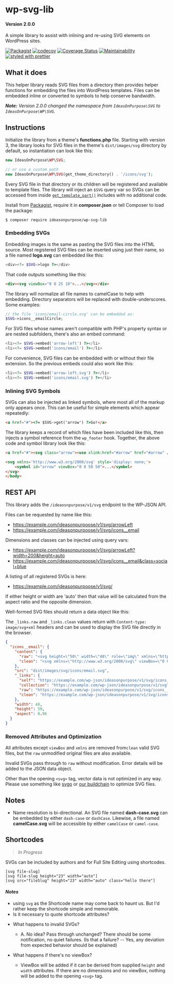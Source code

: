 # wp-svg-lib

#### Version 2.0.0

A simple library to assist with inlining and re-using SVG elements on WordPress sites.

[![Packagist](https://badgen.net/packagist/v/ideasonpurpose/wp-svg-lib)](https://packagist.org/packages/ideasonpurpose/wp-svg-lib)
[![codecov](https://codecov.io/gh/ideasonpurpose/wp-svg-lib/branch/master/graph/badge.svg)](https://codecov.io/gh/ideasonpurpose/wp-svg-lib)
[![Coverage Status](https://coveralls.io/repos/github/ideasonpurpose/wp-svg-lib/badge.svg)](https://coveralls.io/github/ideasonpurpose/wp-svg-lib)
[![Maintainability](https://api.codeclimate.com/v1/badges/c5828971734cecd15cd0/maintainability)](https://codeclimate.com/github/ideasonpurpose/wp-svg-lib/maintainability)
[![styled with prettier](https://img.shields.io/badge/styled_with-prettier-ff69b4.svg)](https://github.com/prettier/prettier)

## What it does

This helper library reads SVG files from a directory then provides helper functions for embedding the files into WordPress templates. Files can be embedded inline or converted to symbols to help conserve bandwidth.

_**Note:** Version 2.0.0 changed the namespace from `IdeasOnPurpose\SVG` to `IdeasOnPurpose\WP\SVG`._

## Instructions

Initialize the library from a theme's **functions.php** file. Starting with version 3, the library looks for SVG files in the theme's `dist/images/svg` directory by default, so instantiation can look like this:

```php
new IdeasOnPurpose\WP\SVG;

// or use a custom path
new IdeasOnPurpose\WP\SVG(get_theme_directory() . '/icons/svg');
```

Every SVG file in that directory or its children will be registered and available to template files. The library will inject an `$SVG` query var so SVGs can be accessed from inside [`get_template_part()`][gtp] includes with no additional code.

Install from [Packagist](https://packagist.org/packages/ideasonpurpose/wp-svg-lib), require it in **composer.json** or tell Composer to load the package:

```bash
$ composer require ideasonpurpose/wp-svg-lib
```

### Embedding SVGs

Embedding images is the same as pasting the SVG files into the HTML source. Most registered SVG files can be inserted using just their name, so a file named **logo.svg** can embedded like this:

```php
<div><?= $SVG->logo ?></div>
```

That code outputs something like this:

```html
<div><svg viewBox="0 0 25 10">...</svg></div>
```

The library will normalize all file names to camelCase to help with embedding. Directory separators will be replaced with double-underscores. Some examples:

```php
// the file 'icons/email-circle.svg' can be embedded as:
$SVG->icons__emailCircle;
```

For SVG files whose names aren't compatible with PHP's property syntax or are nested subfolders, there's also an embed command:

```php
<li><?= $SVG->embed('arrow-left') ?></li>
<li><?= $SVG->embed('icons/email') ?></li>
```

For convenience, SVG files can be embedded with or without their file extension. So the previous embeds could also work like this:

```php
<li><?= $SVG->embed('arrow-left.svg') ?></li>
<li><?= $SVG->embed('icons/email.svg') ?></li>
```

### Inlining SVG Symbols

SVGs can also be injected as linked symbols, where most all of the markup only appears once. This can be useful for simple elements which appear repeatedly:

```html
<a href="#"><?= $SVG->get('arrow') ?>Go!</a>
```

The library keeps a record of which files have been included like this, then injects a symbol reference from the `wp_footer` hook. Together, the above code and symbol library look like this:

```html
<a href="#"><svg class="arrow"><use xlink:href="#arrow" href="#arrow" /></svg>Go!</a>

<svg xmlns='http://www.w3.org/2000/svg' style='display: none;'>
    <symbol id="arrow" viewBox="0 0 50 50">...</symbol>
</svg>
</body>
```

## REST API

This library adds the `/ideaosnpurpose/v1/svg` endpoint to the WP-JSON API.

Files can be requested by name like this:

- https://example.com/ideasonpurpoose/v1/svg/arrowLeft
- https://example.com/ideasonpurpoose/v1/svg/icons__email

Dimensions and classes can be injected using query vars:

- https://example.com/ideasonpurpoose/v1/svg/arrowLeft?width=200&height=auto
- https://example.com/ideasonpurpoose/v1/svg/icons__email&class=social+blue

A listing of all registered SVGs is here:

- https://example.com/ideasonpurpoose/v1/svg/

If either height or width are 'auto' then that value will be calculated from the aspect ratio and the opposite dimension.

Well-formed SVG files should return a data object like this:

The `_links.raw` and `_links.clean` values return with `Content-type: image/svg+xml` headers and can be used to display the SVG file directly in the browser.

```json
{
  "icons__email": {
    "content": {
      "raw": "<svg height=\"50\" width=\"48\" role=\"img\" xmlns=\"http://www.w3.org/2000/svg\" viewBox=\"0 0 496 512\"><path d=\"M16 32c0z\"/></path></svg>",
      "clean": "<svg xmlns=\"http://www.w3.org/2000/svg\" viewBox=\"0 0 496 512\"><path d=\"M16 32c0z\"/></path></svg>\n"
    },
    "src": "dist/images/svg/icons/email.svg",
    "_links": {
      "self": "https://example.com/wp-json/ideasonpurpose/v1/svg/icons__email",
      "collection": "https://example.com/wp-json/ideasonpurpose/v1/svg",
      "raw": "https://example.com/wp-json/ideasonpurpose/v1/svg/icons__email.svg?raw",
      "clean": "https://example.com/wp-json/ideasonpurpose/v1/svg/icons__email.svg"
    },
    "width": 48,
    "height": 50,
    "aspect": 0.96
  }
}

```

### Removed Attributes and Optimization

All attributes except `viewBox` and `xmlns` are removed from`clean` valid SVG files, but the `raw` unmodified original files are also available.

Invalid SVGs pass through to `raw` without modification. Error details will be added to the JSON data object.

Other than the opening `<svg>` tag, vector data is not optimized in any way. Please use something like [svgo][] or [our buildchain][docker-build] to optimize SVG files.

## Notes

- Name resolution is bi-directional. An SVG file named **dash-case.svg** can be embedded by either `dash-case` or `dashCase`. Likewise, a file named **camelCase.svg** will be accessible by either `camelCase` or `camel-case`.

## Shortcodes

> _In Progress_

SVGs can be included by authors and for Full Site Editing using shortcodes.

```
[svg file-slug]
[svg file-slug height="23" width="auto"]
[svg src="fileSlug" height="23" width="auto" class="hello there"]
```

#### _Notes_

- using `svg` as the Shortcode name may come back to haunt us. But I'd rather keep the shortcode simple and memorable.
- Is it necessary to quote shortcode attributes?

* What happens to invalid SVGs?

  - A. No idea? Pass through unchanged?
    There should be some notification, no quiet failures.
    (Is that a failure? -- Yes, any deviation from expected behavior should be explained)

* What happens if there's no viewBox?
  - ViewBox will be added if it can be derived from supplied `height` and `width` attributes. If there are no dimensions and no viewBox, nothing will be added to the opening `<svg>` tag.

[svgo]: https://www.npmjs.com/package/svgo
[docker-build]: https://github.com/ideasonpurpose/docker-build
[gtp]: https://developer.wordpress.org/reference/functions/get_template_part/
